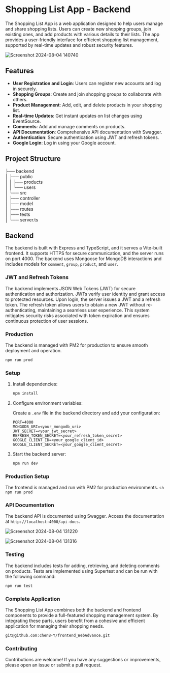 # Shopping List App - Backend

The Shopping List App is a web application designed to help users manage and share shopping lists. Users can create new shopping groups, join existing ones, and add products with various details to their lists. The app provides a user-friendly interface for efficient shopping list management, supported by real-time updates and robust security features.

![Screenshot 2024-08-04 140740](https://github.com/user-attachments/assets/ae9ed3ae-f999-4fec-8f84-6f60561ec2e0)


## Features

- **User Registration and Login**: Users can register new accounts and log in securely.
- **Shopping Groups**: Create and join shopping groups to collaborate with others.
- **Product Management**: Add, edit, and delete products in your shopping list.
- **Real-time Updates**: Get instant updates on list changes using EventSource.
- **Comments**: Add and manage comments on products.
- **API Documentation**: Comprehensive API documentation with Swagger.
- **Authentication**: Secure authentication using JWT and refresh tokens.
- **Google Login**: Log in using your Google account.

## Project Structure
├── backend <br>
│ ├── public <br>
│ │ ├── products <br>
│ │ └── users <br>
│ └── src <br>
│ ├── controller <br>
│ ├── model <br>
│ ├── routes <br>
│ ├── tests <br>
│ └── server.ts <br>


## Backend

The backend is built with Express and TypeScript, and it serves a Vite-built frontend. It supports HTTPS for secure communication, and the server runs on port 4000. The backend uses Mongoose for MongoDB interactions and includes models for `comment`, `group`, `product`, and `user`.

### JWT and Refresh Tokens

The backend implements JSON Web Tokens (JWT) for secure authentication and authorization. JWTs verify user identity and grant access to protected resources. Upon login, the server issues a JWT and a refresh token. The refresh token allows users to obtain a new JWT without re-authenticating, maintaining a seamless user experience. This system mitigates security risks associated with token expiration and ensures continuous protection of user sessions.

### Production
The backend is managed with PM2 for production to ensure smooth deployment and operation.
```sh
npm run prod
```

### Setup

1. Install dependencies:

    ```sh
    npm install
    ```

2. Configure environment variables:

    Create a `.env` file in the backend directory and add your configuration:

    ```env
    PORT=4000
    MONGODB_URI=<your_mongodb_uri>
    JWT_SECRET=<your_jwt_secret>
    REFRESH_TOKEN_SECRET=<your_refresh_token_secret>
    GOOGLE_CLIENT_ID=<your_google_client_id>
    GOOGLE_CLIENT_SECRET=<your_google_client_secret>
    ```

3. Start the backend server:

    ```sh
    npm run dev
    ```

### Production Setup
The frontend is managed and run with PM2 for production environments.
    ```sh
    npm run prod
    ```

### API Documentation

The backend API is documented using Swagger. Access the documentation at `http://localhost:4000/api-docs`.

![Screenshot 2024-08-04 131220](https://github.com/user-attachments/assets/ea0b1fc0-8d4b-4f10-94b2-9abe06a07385)

![Screenshot 2024-08-04 131316](https://github.com/user-attachments/assets/61e967b7-4d7f-46c6-8aa6-7d24e4427de1)


### Testing

The backend includes tests for adding, retrieving, and deleting comments on products. Tests are implemented using Supertest and can be run with the following command:

```sh
npm run test
```

### Complete Application
The Shopping List App combines both the backend and frontend components to provide a full-featured shopping management system. By integrating these parts, users benefit from a cohesive and efficient application for managing their shopping needs.
```sh
git@github.com:chenB-Y/frontend_WebAdvance.git
```

### Contributing
Contributions are welcome! If you have any suggestions or improvements, please open an issue or submit a pull request.
